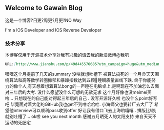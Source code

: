 ## Welcome to Gawain Blog

这是一个博客?日更?周更?月更?NO Way

I'm a IOS Developer and IOS Reverse Developer

### 技术分享

本博客仅用于开源技术分享对我有兴趣的请去我的新浪微博@我吧

```markdown
URL:[http://www.jianshu.com/p/49d445576685?utm_campaign=hugo&utm_medium=reader_share&utm_content=note&utm_source=weixin-friends]


```



嘿嘿这个月提前了几天的summary 没啥就想吐槽下 被算法搞死的一个月😐天天围绕算法和高等数学转圈抑郁和暴躁指数达到五颗🌟睡眠质量直线下跌.
终于你能努力的像个人,有天想着想着算法bong的一声睡在电脑桌上,是啊现在不加油怎么去面对三年后的大考.
没什么愿望没什么可想的无欲无求 这个月好像也没meimei买啥… 只想现在的自己能对得起三年后的自己 .
没写开源好久啦 也没什么point好写吧 毕竟面对着大佬的GitHub我也get不到啥哈哈哈.
小海师父也要转厂去大厂了 希望他interview可以顺利pass收到offer 好让我有借口飞去上海哟嘻嘻 .
排版比较lj 就别吐槽了… ok啦 see you next month 感谢五月晒死人的太阳支持
                                                                                                            来自天天不运动的死肥宅
